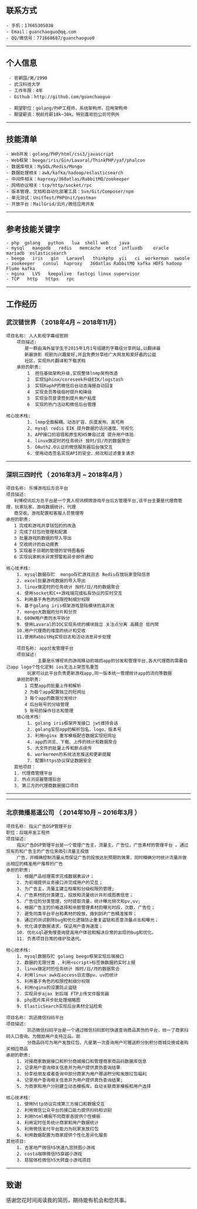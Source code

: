 ## 联系方式
    - 手机：17665305038
    - Email：guanchaoguo@qq.com
    - QQ/微信号：771668687/guanchaoguo0

---

## 个人信息

     - 官朝国/男/1990
     - 武汉科技大学
     - 工作年限：4年
     - Github：http://github.com/guanchaoguo

     - 期望职位：golang/PHP工程师，系统架构师，应用架构师
     - 期望薪资：税前月薪18k~30k，特别喜欢的公司可例外
---
## 技能清单

    - Web开发：golang/PHP/html/css3/javascript
    - Web框架：beego/iris/Gin/Lavaral/ThinkPHP/yaf/phalcon
    - 数据库相关：MySQL/Redis/Mongo
    - 数据处理相关：awk/kafka/hadoop/eslasticsearch
    - 中间件相关：haproxy/360atlas/RabbitMQ/zookeeper
    - 网络协议相关：tcp/http/socket/rpc
    - 版本管理、文档和自动化部署工具：Svn/Git/Composer/npm
    - 单元测试：UnitTest/PHPUnit/postman
    - 开放平台：MailGrid/云片/微信应用开发

---

## 参考技能关键字
    - php  golang   python   lua  shell web    java
    - mysql   mangodb   redis   memcache  etcd  influxdb    oracle  mariadb  eslasticsearch
    - beego   iris   gin   Laravel   thinkphp  yii   ci  workerman  swoole
    - zookeeper   consul  haproxy   360atlas RabbitMQ kafka HDFS hadoop Flume kafka
    - nginx   LVS   keepalive  fastcgi linux supervisor
    - TCP   http   https   rpc

---

## 工作经历

### 武汉链世界 （ 2018年4月 ~ 2018年11月）


    项目名称: 人人影视字幕组官网
        项目描述:
           是一群由海外留学生于2015年1月1号组建的字幕组分享网站,以翻译最
           新最快影 视剧为兴趣爱好,并且免费分享给广大网友和爱好者的公益
           社区，实现热片翻译和下载求档
        承担的职责:
            1  担任基础架构升级,实现整体lnmp架构改造
            2  实现Sphinx/coreseek升级EIK/logstash
            3  实现RaphP的微信后台动态海报自动回复
            4  实现会员等级临时提升和降级
            5  实现会员登录签到提升用户粘度
            6  实现的热门活动和微信后台管理

    核心技术栈:
            1. lnmp全面解耦、动态扩容、灰度发布、高可用
            2. mysql redis EIK 提升数据的访问速度、可视化
            3. APP接口的容错和原生和H5兼容过渡 提升用户体验
            4. linux做定时的任务统计 按时/日/月的数据聚合
            5. OAuth2.0认证的微信服务器后台强交互
            6. 使用动态签名实现API的安全、频次和过滤重复请求
---



### 深圳三四时代 （ 2016年3月 ~ 2018年4月 ）
    项目名称: 乐博游戏后方总平台
    项目描述:
       利博视讯后方总平台是一个真人视讯棋牌游戏平台后方管理平台,该平台主要是代理商管理，玩家玩家，游戏数据统计，代理
       商交收，游戏配置和客服人员管理等
    承担的职责:
       1 完成和游戏共享钱包的的改造
       2 完成了红包的管理和配置
       3 批量游戏的数据的导入导出
       4 交收统计的自动报表
       5 实现基于日期的管理的甘特图看板
       6 实现玩家刷水异常预警和异步邮件通知

    核心技术栈:
        1. mysql数据存贮  mongo存贮游戏日志 Redis存放玩家登陆信息
        2. excel批量游戏数据的导入导出
        3. linux做定时的任务统计 按时/日/月的数据聚合
        4. 使用socket和C++游戏端完成私有协议的实时交互
        5. 利用基于角色的权限控制细分权限
        6. 基于golang iris框架游戏登陆模块的高并发
        7. mongo大数据的分片和分页
        8. 600W用户表的水平拆分
        9. 使用Lavaral的IOC实现系统的模块独立 关注点分离 高耦合 低内聚
        10.用户代理商的维度的统计和交收
        11.使用RabbitMq实现日志和活动消息异步处理

        项目名称: app分发管理平台
        项目描述:
                主要是乐博视讯的游戏移动的端的app的分发和管理平台,各大代理商的需要自己app logo个性化定制 ios无法上架签名重签
            玩家可以此平台负责更新游戏app,同一版本统一管理统计app的流向等数据
        承担的职责:
           1 完整app的批量上传和解析
           2 为每个app配置独立的短网址
           3 每个app的数据分发统计
           4 后台账号的分级管理
           5 账号的操作日志和管理 
        核心技术栈:
            1. golang iris框架开发接口 jwt维持会话
            2. golang实现app的解析包名、logo、版本号
            3. 利用nginx 重写模板配合数据实现短网址
            4. app的浏览、下载、上传的统计和数据聚合
            5. 大文件的批量上传和断点续传
            6. workermen的系统消息推送和更新提醒
            7. 配置https协议保证数据安全
       其他项目：
       1. 代理商管理平台 
       2. 热点浏览器管理后台
       3. 第三方的代理商数据接口项目 
---

---
### 北京微播易道公司 （ 2014年10月 ~ 2016年3月 ）

    项目名称: 指尖广告DSP管理平台
    职位：后端开发工程师
    项目描述:
        指尖广告DSP管理平台是一个管理广告主，流量主，广告位，广告素材的管理平台 。通过现有的和广告主的广告位来吸引流量主投放
        广告，并精确控制流量从而保证广告的投放达到预期的效果，同时精确分时统计流量并做出相应的精准用户推荐的广告
    承担的职责:
        1. 根据产品经理需求完成数据表设计；
        2. 为前端提供业务接口并完成用户的交互；
        3. 为广告主，流量主建立档案和分级权限的管理;
        4. 广告素材的分类建立，投放和流量统计并形成图表信息；
        5. 广告位的分类管理，分时提取流量，统计曝光频次和pv,uv;
        6. 根据广告主的价格选择和余额管理素材的曝光时段，次数，广告位；
        7. 避免同类平台平台和素材的投放，做到DSP广告精准推荐；
        8. 通过的测试剔除bug和优化逻辑防止重复盗链和恶意流量点击和曝光；
        9. 优化请求数据请求，保证用户查询速度；
        10. 优化sql避免慢查询提高用户体验和解决日常的出现的bug和优化。
        11. 负责项目日常的维护及迭代。

    核心技术栈:
        1. mysql数据存贮 golang beego框架实现后端接口
        2. 数据的无限分类 、利用<script>标签做数据的实时上报
        3. linux做定时的任务统计 按时/日/月的数据聚合
        4. 利用linux awk在access日志做pv、uv的统计
        5. 利用基于角色的权限控制细分权限
        6. 利用nginx的设置防止盗链
        7. 实现异步ajax 到后端 FTP上传文件服务器
        8. php图片库异步批处理缩略图
        9. ElasticSearch实现后台素材全站检索
        
    项目名称: 凯迅微信扫码平台
    项目描述:
            凯迅微信扫码平台是一个通过微信扫码即时快速查询商品真伪的平台，统一了商家扫码入口查询。为鼓励用户支持正品，部
            分商品码可为用户发放红包，凡是第一次查询用户可赠送积分到积分商城兑换或者购买相应商品
    承担的职责:
        1. 对接商家数据接口和积分商城接口和管理商家商品码数据库信息
        2. 记录用户查询相关信息并为用户提供真伪查询结果
        3. 分享给朋友或者查询中部分商家为用户赠送积分和发放红包福利
        4. 记录用户查询相关信息并为用户提供真伪查询结果;
        5. 为商家和用户分别建立动态模板库，自动关联商家模板和用户选择

    核心技术栈:
        1. 使用http协议完成第三方接口和数据交互
        2. 利用微信公众平台的接口能力提供扫码和识别
        3. 利用html模板不同商家各提供个性模板
        4. 利用定时任务统计商家和用户数据统计
        5. 利用微信支付平台能力为玩家发放红包
        6. 利用数据配置为商家提供个性化差异化服务
    其他项目:
        1. 吉家地产微信h5快速九宫拼图小游戏
        2. costa咖啡微信h5穿越小游戏
        3. 慈铭体检微信h5大转盘小游戏项目
---


## 致谢
感谢您花时间阅读我的简历，期待能有机会和您共事。
